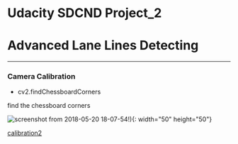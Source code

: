 
# Udacity SDCND Project_2 
# Advanced Lane Lines Detecting
----
### Camera Calibration
- cv2.findChessboardCorners

find the chessboard corners

![screenshot from 2018-05-20 18-07-54](https://user-images.githubusercontent.com/35591154/40277433-e3840ade-5c59-11e8-86f3-6e4bf76b3bb1.png)!){: width="50" height="50"}

[calibration2](https://user-images.githubusercontent.com/35591154/40277328-23da2e3a-5c58-11e8-8f78-128a0af37041.jpg)
